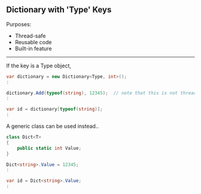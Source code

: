 ## Dictionary with 'Type' Keys

Purposes:
* Thread-safe
* Reusable code
* Built-in feature

-----

If the key is a Type object,
``` csharp
var dictionary = new Dictionary<Type, int>();
:

dictionary.Add(typeof(string), 12345);  // note that this is not thread-safe
:

var id = dictionary[typeof(string)];
:
```

A generic class can be used instead..
``` csharp
class Dict<T>
{
    public static int Value;
}

Dict<string>.Value = 12345;
:

var id = Dict<string>.Value;
:
```
